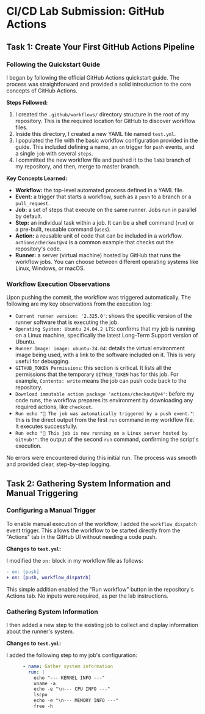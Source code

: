 # CI/CD Lab Submission: GitHub Actions

## Task 1: Create Your First GitHub Actions Pipeline

### Following the Quickstart Guide

I began by following the official GitHub Actions quickstart guide. The process was straightforward and provided a solid introduction to the core concepts of GitHub Actions.

**Steps Followed:**

1.  I created the `.github/workflows/` directory structure in the root of my repository. This is the required location for GitHub to discover workflow files.
2.  Inside this directory, I created a new YAML file named `test.yml`.
3.  I populated the file with the basic workflow configuration provided in the guide. This included defining a name, an `on` trigger for `push` events, and a single `job` with several `steps`.
4.  I committed the new workflow file and pushed it to the `lab3` branch of my repository, and then, merge to master branch.

**Key Concepts Learned:**

*   **Workflow:** the top-level automated process defined in a YAML file.
*   **Event:** a trigger that starts a workflow, such as a `push` to a branch or a `pull_request`.
*   **Job:** a set of steps that execute on the same runner. Jobs run in parallel by default.
*   **Step:** an individual task within a job. It can be a shell command (`run`) or a pre-built, reusable command (`uses`).
*   **Action:** a reusable unit of code that can be included in a workflow. `actions/checkout@v4` is a common example that checks out the repository's code.
*   **Runner:** a server (virtual machine) hosted by GitHub that runs the workflow jobs. You can choose between different operating systems like Linux, Windows, or macOS.

### Workflow Execution Observations

Upon pushing the commit, the workflow was triggered automatically. The following are my key observations from the execution log:

*   `Current runner version: '2.325.0'`: shows the specific version of the runner software that is executing the job.
*   `Operating System: Ubuntu 24.04.2 LTS`: confirms that my job is running on a Linux machine, specifically the latest Long-Term Support version of Ubuntu.
*   `Runner Image: image: ubuntu-24.04`: details the virtual environment image being used, with a link to the software included on it. This is very useful for debugging.
*   `GITHUB_TOKEN Permissions`: this section is critical. It lists all the permissions that the temporary `GITHUB_TOKEN` has for this job. For example, `Contents: write` means the job can push code back to the repository.
*   `Download immutable action package 'actions/checkout@v4'`: before my code runs, the workflow prepares its environment by downloading any required actions, like `checkout`.
*   `Run echo "🎉 The job was automatically triggered by a push event."`: this is the direct output from the first `run` command in my workflow file. It executes successfully.
*   `Run echo "🐧 This job is now running on a Linux server hosted by GitHub!"`: the output of the second `run` command, confirming the script's execution.

No errors were encountered during this initial run. The process was smooth and provided clear, step-by-step logging.

## Task 2: Gathering System Information and Manual Triggering

### Configuring a Manual Trigger

To enable manual execution of the workflow, I added the `workflow_dispatch` event trigger. This allows the workflow to be started directly from the "Actions" tab in the GitHub UI without needing a code push.

**Changes to `test.yml`:**

I modified the `on:` block in my workflow file as follows:

```diff
- on: [push]
+ on: [push, workflow_dispatch]
```

This simple addition enabled the "Run workflow" button in the repository's Actions tab. No inputs were required, as per the lab instructions.

### Gathering System Information

I then added a new step to the existing job to collect and display information about the runner's system.

**Changes to `test.yml`:**

I added the following step to my job's configuration:

```yaml
      - name: Gather system information
        run: |
          echo "--- KERNEL INFO ---"
          uname -a
          echo -e "\n--- CPU INFO ---"
          lscpu
          echo -e "\n--- MEMORY INFO ---"
          free -h
```
